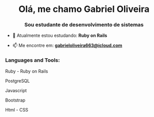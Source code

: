<h1 align="center">Olá, me chamo Gabriel Oliveira</h1>
<h3 align="center">Sou estudante de desenvolvimento de sistemas</h3>


- 🌱 Atualmente estou estudando: **Ruby on Rails**

- 📫 Me encontre em: **gabrieloliveira663@icloud.com**


<h3 align="left">Languages and Tools:</h3>
<p> Ruby - Ruby on Rails  </p>
<p> PostgreSQL </p>
<p> Javascript </p>
<p> Bootstrap </p>
<p> Html - CSS </p>
